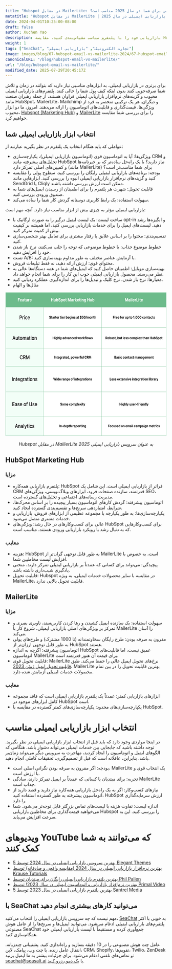 ```yaml
---
title: "Hubspot در مقابل MailerLite: کدام سرویس بازاریابی ایمیلی برای شما در سال 2025 مناسب است؟"
metatitle: "Hubspot در مقابل MailerLite | سرویس بازاریابی ایمیلی در سال 2025"
date: 2024-04-01T10:25:00-08:00
draft: false
author: Xuchen Yao
description: بازاریابی خود را با پلتفرم مناسب مقیاس‌بندی کنید. مقایسه HubSpot و MailerLite ما بهترین ابزار را برای افزایش تعامل، ساده‌سازی گردش کار و صرفه‌جویی در هزینه شما آشکار می‌کند.
weight: 1
tags: ["SeaChat", "تجارت الکترونیک", "بازاریابی ایمیلی"]
image: images/blog/67-hubspot-email-vs-mailerlite-2024/67-hubspot-email-vs-mailerlite-2024.jpg
canonicalURL: "/blog/hubspot-email-vs-mailerlite/"
url: "/blog/hubspot-email-vs-mailerlite/"
modified_date: 2025-07-29T20:45:17Z
---
```


برای برتری در بازاریابی ایمیلی، به ابزارهای مناسبی نیاز دارید که بتوانند در زمان و تلاش شما صرفه‌جویی کنند بدون اینکه کیف پول شما را خالی کنند. پلتفرم‌های بازاریابی ایمیلی محبوب و گزینه‌های نرم‌افزار بازاریابی ایمیلی فراوان هستند، از جمله رهبران صنعت مانند HubSpot، MailerLite، Mailchimp و دیگران. هر یک ترکیبی منحصر به فرد از ویژگی‌ها، قیمت‌گذاری و قابلیت‌های اتوماسیون را ارائه می‌دهند. امروز، ما دو ابزار محبوب، [Hubspot (Marketing Hub)](https://www.hubspot.com/products/marketing/professional) و [MailerLite](https://www.mailerlite.com/) را برای بررسی شما مقایسه خواهیم کرد.


## انتخاب ابزار بازاریابی ایمیلی شما

عواملی که باید هنگام انتخاب یک پلتفرم در نظر بگیرید عبارتند از:

- ویژگی‌ها: آیا به اتوماسیون قوی (اتوماسیون بازاریابی ایمیلی)، یکپارچه‌سازی CRM و تحلیل‌های پیشرفته مانند HubSpot نیاز دارید؟ یا یک راه‌حل ساده‌تر که بر خبرنامه‌ها و کمپین‌های اصلی تمرکز دارد (مانند MailerLite) برای شما مناسب‌تر است؟
- بودجه: برنامه‌های بازاریابی ایمیلی رایگان را بررسی کنید، سطوح پولی را مقایسه کنید و گزینه‌های نرم‌افزار بازاریابی ایمیلی انبوه را بررسی کنید. ابزارهایی مانند SendGrid یا Cliqly ممکن است ارزش بررسی داشته باشند.
- قابلیت تحویل: شهرت هر پلتفرم را برای اطمینان از رسیدن ایمیل‌های شما به صندوق ورودی بررسی کنید.
- سهولت استفاده: یک رابط کاربری دوستانه گردش کار شما را ساده می‌کند.

بازاریابی ایمیلی مؤثر به چیزی بیش از ابزار مناسب نیاز دارد. آنچه مهم است:

- ساخت لیست: یک لیست ایمیل درگیر را به صورت ارگانیک با opt-in و انگیزه‌ها رشد دهید. لیست‌های ایمیل را برای خدمات بازاریابی بررسی کنید، اما همیشه بر کیفیت بیش از کمیت تمرکز کنید.
- تقسیم‌بندی: محتوا را بر اساس علایق یا رفتار مشتری برای تعامل بهتر شخصی‌سازی کنید.
- خطوط موضوع جذاب: با خطوط موضوعی که توجه را جلب می‌کنند، نرخ باز شدن خود را افزایش دهید.
- تست A/B: با آزمایش عناصر مختلف به طور مداوم بهینه‌سازی کنید.
- محتوای قوی: ارزش ارائه دهید، نه فقط تبلیغات فروش.
- بهینه‌سازی موبایل: اطمینان حاصل کنید که ایمیل‌های شما در همه دستگاه‌ها عالی به نظر می‌رسند. محصول بازاریابی ایمیلی خوب این کار را برای شما انجام خواهد داد.
- معیارها: نرخ باز شدن، نرخ کلیک و تبدیل‌ها را برای اندازه‌گیری عملکرد ردیابی کنید.
- مثال‌ها و الهام


<center>
<img height="450px" src="/images/blog/67-hubspot-email-vs-mailerlite-2024/hubspot-and-mailerlite-email-marketing-service-comparison-2024.png" alt="مقایسه خدمات بازاریابی ایمیلی Hubspot و MailerLite 2025"/>

*Hubspot در مقابل MailierLite به عنوان سرویس بازاریابی ایمیلی 2025*
</center>

## HubSpot Marketing Hub

### مزایا

- پلتفرم بازاریابی همه‌کاره: HubSpot فراتر از بازاریابی ایمیلی است. این شامل یک CRM قدرتمند، سازنده صفحات فرود، ابزارهای وبلاگ‌نویسی، ویژگی‌های SEO، مدیریت رسانه‌های اجتماعی و تحلیل‌های گسترده است.
- اتوماسیون پیشرفته: گردش کارهای اتوماسیون بسیار پیچیده را بر اساس محرک‌ها، شرایط، امتیازدهی سرنخ‌ها و تقسیم‌بندی گسترده ایجاد کنید.
- یکپارچه‌سازی‌ها: به طور یکپارچه با مجموعه عظیمی از ابزارهای فروش، بازاریابی و خدمات مشتری متصل می‌شود.
- عالی برای کسب‌وکارهای در حال رشد: ویژگی‌های HubSpot برای کسب‌وکارهایی که به دنبال رشد با رویکرد بازاریابی ورودی هستند، مناسب است.

### معایب

- هزینه: HubSpot به طور قابل توجهی گران‌تر از MailerLite است، به خصوص با افزایش لیست مخاطبین شما.
- پیچیدگی: می‌تواند برای کسانی که عمدتاً بر بازاریابی ایمیلی تمرکز دارند، منحنی یادگیری شیب‌داری داشته باشد.
- قابلیت تحویل: Hubspot در مقایسه با سایر محصولات خدمات ایمیلی، به ویژه MailerLite، قابلیت تحویل بالایی ندارد.

## MailerLite

### مزایا

- سهولت استفاده: یک سازنده ایمیل کشیدن و رها کردن کاربرپسند، ناوبری بصری و تمرکز بر ویژگی‌های اصلی بازاریابی ایمیلی، شروع کار با MailerLite را آسان می‌کند.
- مقرون به صرفه بودن: طرح رایگان سخاوتمندانه (تا 1000 مشترک) و طرح‌های پولی به طور قابل توجهی ارزان‌تر از HubSpot هستند.
- اتوماسیون پیشرفته: اگرچه به اندازه HubSpot عمیق نیست، اما قابلیت‌های اتوماسیون MailerLite برای قیمت آن هنوز قدرتمند است.
- قابلیت تحویل قوی: MailerLite نرخ‌های تحویل ایمیل عالی را حفظ می‌کند. طبق [قابلیت تحویل ایمیل ژوئن 2023](https://www.emailtooltester.com/en/blog/email-deliverability-june-2023/)، MailerLite بهترین قابلیت تحویل را در بین تمام محصولات خدمات ایمیلی آزمایش شده دارد.

### معایب

- ابزارهای بازاریابی کمتر: عمدتاً یک پلتفرم بازاریابی ایمیلی است که فاقد مجموعه کامل ابزارهای موجود در HubSpot است.
- یکپارچه‌سازی‌های محدود: یکپارچه‌سازی‌های کمتر گسترده در مقایسه با HubSpot.

# انتخاب ابزار بازاریابی ایمیلی مناسب

در اینجا مواردی وجود دارد که باید قبل از انتخاب ابزار بازاریابی ایمیلی در نظر بگیرید. توجه داشته باشید که جابجایی بین خدمات ایمیلی می‌تواند دشوار باشد. هنگامی که الگوهای ایمیل و اتوماسیون را ایجاد کردید، مهاجرت به سرویس دیگر می‌تواند زمان‌بر باشد. بنابراین، عاقلانه است که قبل از تصمیم‌گیری، تحقیقات کاملی انجام دهید.

- بودجه: اگر مقرون به صرفه بودن نگرانی اصلی است، MailerLite یک انتخاب قوی و با ارزش است.
- تجربه: برای مبتدیان یا کسانی که عمدتاً بر ایمیل تمرکز دارند، سادگی MailerLite جذاب است.
- نیازهای کسب‌وکار: اگر به یک راه‌حل بازاریابی همه‌کاره نیاز دارید و قصد دارید از اتوماسیون پیشرفته به طور گسترده استفاده کنید، HubSpot ارزش سرمایه‌گذاری را دارد.
- اندازه لیست: تفاوت هزینه با لیست‌های تماس بزرگتر قابل توجه‌تر می‌شود. شما می‌خواهید قیمت‌گذاری برای مخاطبین بازاریابی Hubspot را بررسی کنید. این به سرعت افزایش می‌یابد.


# ویدیوهای YouTube که می‌توانند به شما کمک کنند

- [5 بهترین سرویس بازاریابی ایمیلی در سال 2024 توسط Elegant Themes](https://www.youtube.com/watch?v=FWxgafQAiUI)
- [بهترین نرم‌افزار بازاریابی ایمیلی در سال 2024 (مقایسه واقعی و صادقانه) توسط Krause Tutorials](https://www.youtube.com/watch?v=HM-FxC1jbJ4)
- [بهترین پلتفرم بازاریابی ایمیلی رایگان برای مبتدیان توسط Phil Pallen](https://www.youtube.com/watch?v=aDXsec1WIcM)
- [بهترین نرم‌افزار بازاریابی و اتوماسیون ایمیلی در سال 2023! توسط Primal Video](https://www.youtube.com/watch?v=ue64tBgnagA)
- [5 بهترین پلتفرم بازاریابی ایمیلی در سال 2023 توسط Santrel Media](https://www.youtube.com/watch?v=GvyNW2njcGE)

## با SeaChat می‌توانید کارهای بیشتری انجام دهید

مهم نیست که چه سرویس بازاریابی ایمیلی را انتخاب می‌کنید، [SeaChat](https://chat.seasalt.ai/?utm_source=blog) به خوبی با اکثر پلتفرم‌های بازاریابی ایمیلی ادغام می‌شود. می‌توانید ایمیل‌ها و سرنخ‌ها را از عامل هوش مصنوعی SeaChat جمع‌آوری کرده و مستقیماً با لیست بازاریابی ایمیلی خود همگام‌سازی کنید.

عامل چت هوش مصنوعی را در 10 دقیقه بسازید و راه‌اندازی کنید. پشتیبانی چندزبانه. انتقال عامل زنده. با چت وب، پیامک، لاین، CRM، Shopify، تقویم‌ها، Twilio، ZenDesk و تماس‌های تلفنی ادغام می‌شود. برای جزئیات بیشتر به ما ایمیل بزنید: [seachat@seasalt.ai](mailto:seameet@seasalt.ai) یا [یک دمو رزرو کنید](https://meetings.hubspot.com/seasalt-ai/seasalt-meeting).
